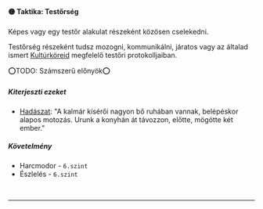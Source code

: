 #### 🟡 Taktika: Testőrség

Képes vagy egy testőr alakulat részeként közösen cselekedni.

Testőrség részeként tudsz mozogni, kommunikálni, járatos vagy az általad ismert [Kultúrköreid](../hatterek.kiemelt/kulturkor.md) megfelelő testőri protokolljaiban.  

⭕TODO: Számszerű előnyök⭕

##### Kiterjeszti ezeket

- [Hadászat](../kepzettsegek.primer.altalanos/hadaszat.md): "A kalmár kísérői nagyon bő ruhában vannak, belépéskor alapos motozás. Urunk a konyhán át távozzon, előtte, mögötte két ember."

##### Követelmény

- Harcmodor - `6.szint`
- Észlelés - `6.szint`

<br />

---
